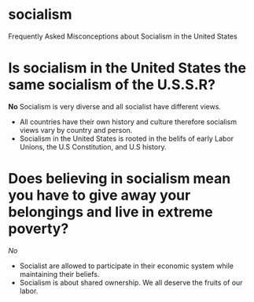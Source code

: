 # socialism
Frequently Asked Misconceptions about Socialism in the United States
# Is socialism in the United States the same socialism of the U.S.S.R? 
**No**
Socialism is very diverse and all socialist have different views. 
- All countries have their own history and culture therefore socialism views vary by country and person. 
- Socialism in the United States is rooted in the belifs of early Labor Unions, the U.S Constitution, and U.S history.
# Does believing in socialism mean you have to give away your belongings and live in extreme poverty? 
*No* 
- Socialist are allowed to participate in their economic system while maintaining their beliefs.
- Socialism is about shared ownership. We all deserve the fruits of our labor. 
